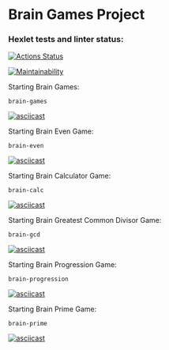 # Brain Games Project

### Hexlet tests and linter status:
[![Actions Status](https://github.com/nklsrg/frontend-project-44/actions/workflows/hexlet-check.yml/badge.svg)](https://github.com/nklsrg/frontend-project-44/actions)

[![Maintainability](https://api.codeclimate.com/v1/badges/4682c3d01467e7fb3cc0/maintainability)](https://codeclimate.com/github/nklsrg/frontend-project-44/maintainability)

Starting Brain Games:
```
brain-games
```
[![asciicast](https://asciinema.org/a/zC8akXISWk7gaGDw31BuFdPXQ.svg)](https://asciinema.org/a/zC8akXISWk7gaGDw31BuFdPXQ)

Starting Brain Even Game:
```
brain-even
```
[![asciicast](https://asciinema.org/a/W1OuQ9N84yA2dnPFzRtiqauwe.svg)](https://asciinema.org/a/W1OuQ9N84yA2dnPFzRtiqauwe)

Starting Brain Calculator Game:
```
brain-calc
```
[![asciicast](https://asciinema.org/a/7oy7rpZmXrHv1nOKlWRvH9bPS.svg)](https://asciinema.org/a/7oy7rpZmXrHv1nOKlWRvH9bPS)

Starting Brain Greatest Common Divisor Game:
```
brain-gcd
```
[![asciicast](https://asciinema.org/a/rPF23uqqM3pZE2nnSfr2GmHRc.svg)](https://asciinema.org/a/rPF23uqqM3pZE2nnSfr2GmHRc)

Starting Brain Progression Game:
```
brain-progression
```
[![asciicast](https://asciinema.org/a/Yr4IZi7ikuEgfMy7DMGxN3vkf.svg)](https://asciinema.org/a/Yr4IZi7ikuEgfMy7DMGxN3vkf)

Starting Brain Prime Game:
```
brain-prime
```
[![asciicast](https://asciinema.org/a/WvDEutmduzZbJjiKZrbZoPpmZ.svg)](https://asciinema.org/a/WvDEutmduzZbJjiKZrbZoPpmZ)
